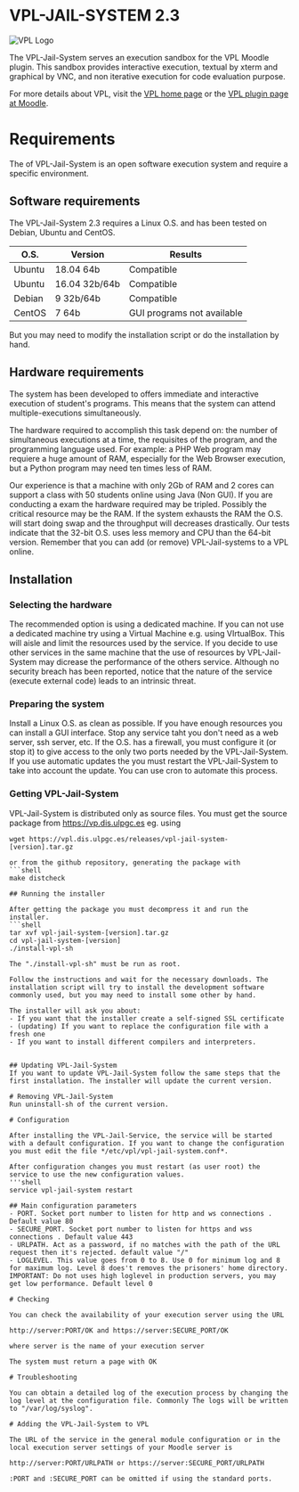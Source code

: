 # VPL-JAIL-SYSTEM 2.3

![VPL Logo](https://vpl.dis.ulpgc.es/images/logo2.png)

The VPL-Jail-System serves an execution sandbox for the VPL Moodle plugin. This sandbox provides interactive execution, textual by xterm and graphical by VNC, and non iterative execution for code evaluation purpose.

For more details about VPL, visit the [VPL home page](http://vpl.dis.ulpgc.es) or
the [VPL plugin page at Moodle](http://www.moodle.org/plugin/mod_vpl).

# Requirements
The of VPL-Jail-System is an open software execution system and require a specific environment. 

## Software requirements 

The VPL-Jail-System 2.3 requires a Linux O.S. and has been tested on Debian, Ubuntu and CentOS.

O.S.   | Version       | Results
-------|---------------|----------------
Ubuntu | 18.04 64b     | Compatible
Ubuntu | 16.04 32b/64b | Compatible
Debian | 9 32b/64b     | Compatible
CentOS | 7 64b         | GUI programs not available

But you may need to modify the installation script or do the installation by hand.

## Hardware requirements

The system has been developed to offers immediate and interactive execution of student's programs. This means that the system can attend multiple-executions simultaneously.

The hardware required to accomplish this task depend on: the number of simultaneous executions at a time, the requisites of the program, and the programming language used. For example: a PHP Web program may requiere a huge amount of RAM, especially for the Web Browser execution, but a Python program may need ten times less of RAM.

Our experience is that a machine with only 2Gb of RAM and 2 cores can support a class with 50 students online using Java (Non GUI). If you are conducting a exam the hardware required may be tripled. Possibly the critical resource may be the RAM. If the system exhausts the RAM the O.S. will start doing swap and the throughput will decreases drastically. Our tests indicate that the 32-bit O.S. uses less memory and CPU than the 64-bit version. Remember that you can  add (or remove) VPL-Jail-systems to a VPL online.

## Installation

### Selecting the hardware
The recommended option is using a dedicated machine. If you can not use a  dedicated machine try using a Virtual Machine e.g. using VIrtualBox. This will aisle and limit the resources used by the service.
If you decide to use other services in the same machine that the use of resources by VPL-Jail-System may dicrease the performance of the others service. Although no security breach has been reported, notice that the nature of the service (execute external code) leads to an intrinsic threat.

### Preparing the system
Install a Linux O.S. as clean as possible. If you have enough resources you can install a GUI interface. Stop any service taht you don't need as a web server, ssh server, etc. If the O.S. has a firewall, you must configure it (or stop it) to give access to the only two ports needed by the VPL-Jail-System. If you use automatic updates the you must restart the VPL-Jail-System to take into account the update. You can use cron to automate this process.

### Getting VPL-Jail-System
VPL-Jail-System is distributed only as source files. You must get the source package from https://vp.dis.ulpgc.es eg. using
```shell
wget https://vpl.dis.ulpgc.es/releases/vpl-jail-system-[version].tar.gz

or from the github repository, generating the package with
```shell
make distcheck

## Running the installer

After getting the package you must decompress it and run the installer.
```shell
tar xvf vpl-jail-system-[version].tar.gz
cd vpl-jail-system-[version]
./install-vpl-sh

The "./install-vpl-sh" must be run as root.

Follow the instructions and wait for the necessary downloads. The installation script will try to install the development software commonly used, but you may need to install some other by hand.

The installer will ask you about:
- If you want that the installer create a self-signed SSL certificate
- (updating) If you want to replace the configuration file with a fresh one
- If you want to install different compilers and interpreters.


## Updating VPL-Jail-System
If you want to update VPL-Jail-System follow the same steps that the first installation. The installer will update the current version.

# Removing VPL-Jail-System
Run uninstall-sh of the current version.

# Configuration

After installing the VPL-Jail-Service, the service will be started with a default configuration. If you want to change the configuration you must edit the file */etc/vpl/vpl-jail-system.conf*.

After configuration changes you must restart (as user root) the service to use the new configuration values.
'''shell
service vpl-jail-system restart

## Main configuration parameters
- PORT. Socket port number to listen for http and ws connections . Default value 80
- SECURE_PORT. Socket port number to listen for https and wss connections . Default value 443
- URLPATH. Act as a password, if no matches with the path of the URL request then it's rejected. default value "/"
- LOGLEVEL. This value goes from 0 to 8. Use 0 for minimum log and 8 for maximum log. Level 8 does't removes the prisoners' home directory. IMPORTANT: Do not uses high loglevel in production servers, you may get low performance. Default level 0

# Checking

You can check the availability of your execution server using the URL

http://server:PORT/OK and https://server:SECURE_PORT/OK

where server is the name of your execution server

The system must return a page with OK

# Troubleshooting

You can obtain a detailed log of the execution process by changing the log level at the configuration file. Commonly The logs will be written to "/var/log/syslog".

# Adding the VPL-Jail-System to VPL 

The URL of the service in the general module configuration or in the local execution server settings of your Moodle server is

http://server:PORT/URLPATH or https://server:SECURE_PORT/URLPATH

:PORT and :SECURE_PORT can be omitted if using the standard ports.
